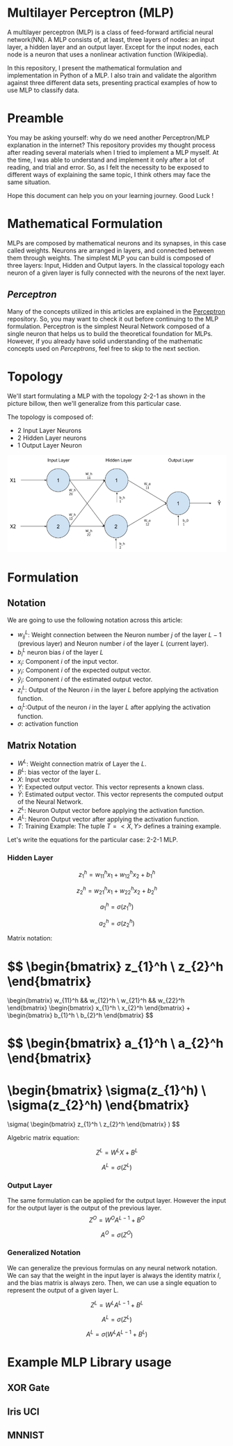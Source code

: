 # Multilayer Perceptron (MLP)

A multilayer perceptron (MLP) is a class of feed-forward artificial neural network(NN). A MLP consists of, at least, three layers of nodes: an input layer, a hidden layer and an output layer. Except for the input nodes, each node is a neuron that uses a nonlinear activation function (Wikipedia).

In this repository, I present the mathematical formulation and implementation in Python of a MLP. I also train and validate the algorithm against three different data sets, presenting practical examples of how to use MLP to classify data.

# Preamble 

You may be asking yourself: why do we need another Perceptron/MLP explanation in the internet? This repository provides my thought process after reading several materials when I tried to implement a MLP myself. At the time, I was able to understand and implement it only after a lot of reading, and trial and error. So, as I felt the necessity to be exposed to different ways of explaining the same topic, I think others may face the same situation.

Hope this document can help you on your learning journey. Good Luck !

# Mathematical Formulation

MLPs are composed by mathematical neurons and its synapses, in this case called weights. Neurons are arranged in layers, and connected between them through weights. The simplest MLP you can build is composed of three layers: Input, Hidden and Output layers. In the classical topology each neuron of a given layer is fully connected with the neurons of the next layer. 

## *Perceptron*

Many of the concepts utilized in this articles are explained in the [Perceptron](https://github.com/filipecalasans/percepetron) repository. So, you may want to check it out before continuing to the MLP formulation. Perceptron is the simplest Neural Network composed of a single neuron that helps us to build the theoretical foundation for MLPs. However, if you already have solid understanding of the mathematic concepts used on *Perceptrons*, feel free to skip to the next section.

# Topology 

We'll start formulating a MLP with the topology 2-2-1 as shown in the picture billow, then we'll generalize from this particular case.

The topology is composed of:

* 2 Input Layer Neurons
* 2 Hidden Layer neurons
* 1 Output Layer Neuron 

 <p align="center"> 
    <img src="doc/mlp-topology.png" alt="MLP Topology">
 </p>

# Formulation

## Notation

We are going to use the following notation across this article:

* $w_{ij}^L$: Weight connection between the Neuron number $j$ of the layer $L-1$ (previous layer) and Neuron number $i$ of the layer $L$ (current layer).
* $b_{i}^L$ neuron bias $i$ of the layer $L$ 
* $x_{i}$: Component $i$ of the input vector.
* $y_{i}$: Component $i$ of the expected output vector.
* $ŷ_{i}$: Component $i$ of the estimated output vector.
* $z_{i}^L$: Output of the Neuron $i$ in the layer $L$ before applying the activation function.
* $a_{i}^L$:Output of the neuron $i$ in the layer $L$ after applying the activation function.
* $\sigma$: activation function
## Matrix Notation

* $W^L$: Weight connection matrix of Layer the $L$.
* $B^L$: bias vector of the layer $L$. 
* $X$: Input vector
* $Y$: Expected output vector. This vector represents a known class.
* $Ŷ$: Estimated output vector. This vector represents the computed output of the Neural Network.
* $Z^L$: Neuron Output vector before applying the activation function.
* $A^L$: Neuron Output vector after applying the activation function.
* $T$: Training Example: The tuple $T=<X,Y>$ defines a training example.

Let's write the equations for the particular case: 2-2-1 MLP.

### Hidden Layer

$$
z_{1}^h = w_{11}^hx_{1} + w_{12}^hx_{2} + b_{1}^h
$$

$$
z_{2}^h = w_{21}^hx_{1} + w_{22}^hx_{2} + b_{2}^h
$$

$$
a_{1}^h = \sigma(z_{1}^h) 
$$

$$
a_{2}^h = \sigma(z_{2}^h) 
$$

Matrix notation:

$$
\begin{bmatrix}
z_{1}^h \\
z_{2}^h 
\end{bmatrix}
=
\begin{bmatrix}
w_{11}^h && w_{12}^h \\
w_{21}^h && w_{22}^h  
\end{bmatrix}
\begin{bmatrix}
x_{1}^h \\
x_{2}^h 
\end{bmatrix}
+
\begin{bmatrix}
b_{1}^h \\
b_{2}^h 
\end{bmatrix}
$$


$$
\begin{bmatrix}
a_{1}^h \\
a_{2}^h 
\end{bmatrix}
=
\begin{bmatrix}
\sigma(z_{1}^h) \\
\sigma(z_{2}^h) 
\end{bmatrix}
=
\sigma(
\begin{bmatrix}
z_{1}^h \\
z_{2}^h 
\end{bmatrix}
)
$$

Algebric matrix equation:

$$
Z^L = W^LX+B^L
$$


$$
A^L = \sigma(Z^L)
$$

### Output Layer

The same formulation can be applied for the output layer. However the input for the output layer is the output of the previous layer.
$$
Z^O = W^OA^{L-1}+B^O
$$

$$
A^O = \sigma(Z^O)
$$

### Generalized Notation

We can generalize the previous formulas on any neural network notation. We can say that the weight in the input layer is always the identity matrix $I$, and the bias matrix is always zero. Then, we can use a single equation to represent the output of a given layer L.

$$
Z^L = W^LA^{L-1}+B^L
$$

$$
A^L = \sigma(Z^L)
$$

$$
A^L = \sigma(W^LA^{L-1}+B^L)
$$


# Example MLP Library usage



## XOR Gate

## Iris UCI

## MNNIST